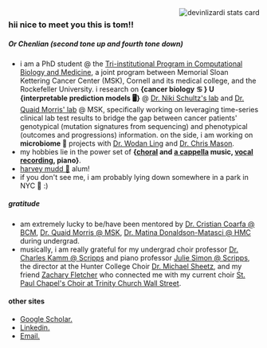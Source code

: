 <a href="">
  <img align="right" src="https://github-readme-stats.vercel.app/api/top-langs?username=tommyfuu&theme=solarized-light&layout=compact" alt="devinlizardi stats card" />
</a>

### hii nice to meet you this is tom!!
##### Or Chenlian (second tone up and fourth tone down)

- i am a PhD student @ the [Tri-institutional Program in Computational Biology and Medicine](https://compbio.triiprograms.org/), a joint program between Memorial Sloan Kettering Cancer Center (MSK), Cornell and its medical college, and the Rockefeller University. i research on  __{cancer biology ♋ } U {interpretable prediction models 🖥️}__ @ [Dr. Niki Schultz's lab](https://www.mskcc.org/research-areas/labs/nikolaus-schultz) and [Dr. Quaid Morris' lab](https://www.morrislab.ai/)  @ MSK, specifically working on leveraging time-series clinical lab test results to bridge the gap between cancer patients' genotypical (mutation signatures from sequencing) and phenotypical (outcomes and progressions) information. on the side, i am working on __microbiome 🦠__ projects with [Dr. Wodan Ling](https://scholar.google.com/citations?user=qZWq77QAAAAJ&hl=zh-TW) and [Dr. Chris Mason](https://masonlab.net/).
- my hobbies lie in the power set of __{[choral](https://trinitywallstreet.org/music/ensembles/st-pauls-chapel-choir) and [a cappella](https://www.instagram.com/stanza.gram/?hl=en) music,  [vocal recording](https://soundcloud.com/tom-chenlian-fu), piano}__.
- [harvey mudd 🧡](https://www.hmc.edu/) alum!
- if you don't see me, i am probably lying down somewhere in a park in NYC 🗽 :)


##### gratitude
- am extremely lucky to be/have been mentored by [Dr. Cristian Coarfa @ BCM](https://www.bcm.edu/people-search/cristian-coarfa-19635), [Dr. Quaid Morris @ MSK](https://www.morrislab.ai/), [Dr. Matina Donaldson-Matasci @ HMC](https://www.google.com/search?q=bee+lab+hmc&oq=bee+lab+hmc&aqs=chrome..69i57j33i160.1710j0j4&sourceid=chrome&ie=UTF-8) during undergrad. 
- musically, i am really grateful for my undergrad choir professor [Dr. Charles Kamm @ Scripps](https://www.scrippscollege.edu/offices/profile/charles-kamm) and piano professor [Julie Simon @ Scripps](https://www.scrippscollege.edu/offices/profile/julie-simon), the director at the Hunter College Choir [Dr. Michael Sheetz](https://www.michaelsheetzmusic.com/), and my friend [Zachary Fletcher](https://www.autistwithavoice.com/) who connected me with my current choir [St. Paul Chapel's Choir at Trinity Church Wall Street](https://trinitywallstreet.org/music/ensembles/st-pauls-chapel-choir).

#### other sites
- [Google Scholar.](https://scholar.google.com/citations?user=4gZPhoQAAAAJ&hl=en&oi=ao)
- [Linkedin.](https://www.linkedin.com/in/tom-fu-hmc89/)
- [Email.](chf4012@med.cornell.edu)

<!--<a href="">
  <img align="center" src="https://github-readme-stats.vercel.app/api?username=tommyfuu&show_icons=false&&hide=stars&theme=nightowl&alt="tommyfuu stats card" /> 
</a>
-->


